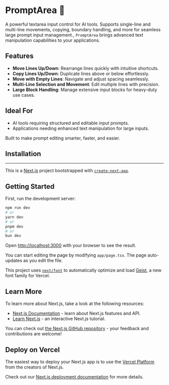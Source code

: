 # PromptArea 📝

A powerful textarea input control for AI tools. Supports single-line and multi-line movements, copying, boundary handling, and more for seamless large prompt input management., `PromptArea` brings advanced text manipulation capabilities to your applications.

## Features

- **Move Lines Up/Down**: Rearrange lines quickly with intuitive shortcuts.
- **Copy Lines Up/Down**: Duplicate lines above or below effortlessly.
- **Move with Empty Lines**: Navigate and adjust spacing seamlessly.
- **Multi-Line Selection and Movement**: Edit multiple lines with precision.
- **Large Block Handling**: Manage extensive input blocks for heavy-duty use cases.

## Ideal For

- AI tools requiring structured and editable input prompts.
- Applications needing enhanced text manipulation for large inputs.

Built to make prompt editing smarter, faster, and easier.

## Installation
---

This is a [Next.js](https://nextjs.org) project bootstrapped with [`create-next-app`](https://nextjs.org/docs/app/api-reference/cli/create-next-app).

## Getting Started

First, run the development server:

```bash
npm run dev
# or
yarn dev
# or
pnpm dev
# or
bun dev
```

Open [http://localhost:3000](http://localhost:3000) with your browser to see the result.

You can start editing the page by modifying `app/page.tsx`. The page auto-updates as you edit the file.

This project uses [`next/font`](https://nextjs.org/docs/app/building-your-application/optimizing/fonts) to automatically optimize and load [Geist](https://vercel.com/font), a new font family for Vercel.

## Learn More

To learn more about Next.js, take a look at the following resources:

- [Next.js Documentation](https://nextjs.org/docs) - learn about Next.js features and API.
- [Learn Next.js](https://nextjs.org/learn) - an interactive Next.js tutorial.

You can check out [the Next.js GitHub repository](https://github.com/vercel/next.js) - your feedback and contributions are welcome!

## Deploy on Vercel

The easiest way to deploy your Next.js app is to use the [Vercel Platform](https://vercel.com/new?utm_medium=default-template&filter=next.js&utm_source=create-next-app&utm_campaign=create-next-app-readme) from the creators of Next.js.

Check out our [Next.js deployment documentation](https://nextjs.org/docs/app/building-your-application/deploying) for more details.
